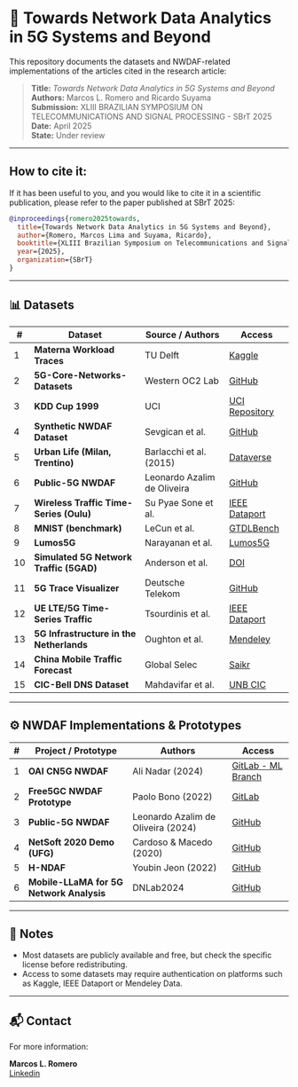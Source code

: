 # 📡 Towards Network Data Analytics in 5G Systems and Beyond

This repository documents the datasets and NWDAF-related implementations of the articles cited in the research article:

> **Title:** *Towards Network Data Analytics in 5G Systems and Beyond*  
> **Authors:** Marcos L. Romero and Ricardo Suyama  
> **Submission:** XLIII BRAZILIAN SYMPOSIUM ON TELECOMMUNICATIONS AND SIGNAL PROCESSING - SBrT 2025 
> **Date:** April 2025  
> **State:** Under review

---

## How to cite it:

If it has been useful to you, and you would like to cite it in a scientific publication, please refer to the paper published at SBrT 2025:

```bibtex
@inproceedings{romero2025towards,
  title={Towards Network Data Analytics in 5G Systems and Beyond},
  author={Romero, Marcos Lima and Suyama, Ricardo},
  booktitle={XLIII Brazilian Symposium on Telecommunications and Signal Processing (SBrT 2025)},
  year={2025},
  organization={SBrT}
}
```


---

## 📊 Datasets

| # | Dataset | Source / Authors | Access |
|--|---------|------------------|--------|
| 1 | **Materna Workload Traces** | TU Delft | [Kaggle](https://www.kaggle.com/datasets/kpiyush04/maternaworkloadtraces) |
| 2 | **5G-Core-Networks-Datasets** | Western OC2 Lab | [GitHub](https://github.com/Western-OC2-Lab/5G-Core-Networks-Datasets) |
| 3 | **KDD Cup 1999** | UCI | [UCI Repository](https://kdd.ics.uci.edu/databases/kddcup99/kddcup99.html) |
| 4 | **Synthetic NWDAF Dataset** | Sevgican et al. | [GitHub](https://github.com/sevgicansalih/nwdaf_data) |
| 5 | **Urban Life (Milan, Trentino)** | Barlacchi et al. (2015) | [Dataverse](https://dataverse.harvard.edu/dataverse/bigdatachallenge) |
| 6 | **Public-5G NWDAF** | Leonardo Azalim de Oliveira | [GitHub](https://github.com/oliveiraleo/mnc_NWDAF) |
| 7 | **Wireless Traffic Time-Series (Oulu)** | Su Pyae Sone et al. | [IEEE Dataport](https://ieee-dataport.org/open-access/wireless-network-traffic-time-series-enterprise-network) |
| 8 | **MNIST (benchmark)** | LeCun et al. | [GTDLBench](https://git-disl.github.io/GTDLBench/datasets/mnist_datasets/) |
| 9 | **Lumos5G** | Narayanan et al. | [Lumos5G](https://lumos5g.umn.edu/) |
|10 | **Simulated 5G Network Traffic (5GAD)** | Anderson et al. | [DOI](https://doi.org/10.11578/dc.20220811.1) |
|11 | **5G Trace Visualizer** | Deutsche Telekom | [GitHub](https://github.com/telekom/5g-trace-visualizer) |
|12 | **UE LTE/5G Time-Series Traffic** | Tsourdinis et al. | [IEEE Dataport](https://ieee-dataport.org/documents/ue-network-traffic-time-series-applications-throughput-latency-cqi-lte5g-networks) |
|13 | **5G Infrastructure in the Netherlands** | Oughton et al. | [Mendeley](https://data.mendeley.com/datasets/n656zp56cy/1) |
|14 | **China Mobile Traffic Forecast** | Global Selec | [Saikr](https://www.saikr.com/c/nd/7255) |
|15 | **CIC-Bell DNS Dataset** | Mahdavifar et al. | [UNB CIC](https://www.unb.ca/cic/datasets/dns-2021.html) |

---

## ⚙️ NWDAF Implementations & Prototypes

| # | Project / Prototype | Authors | Access |
|--|----------------------|---------|--------|
| 1 | **OAI CN5G NWDAF** | Ali Nadar (2024) | [GitLab - ML Branch](https://gitlab.eurecom.fr/oai/cn5g/oai-cn5g-nwdaf/tree/ML-provision) |
| 2 | **Free5GC NWDAF Prototype** | Paolo Bono (2022) | [GitLab](https://gitlab.com/Paolort/nwdaf) |
| 3 | **Public-5G NWDAF** | Leonardo Azalim de Oliveira (2024) | [GitHub](https://github.com/oliveiraleo/mnc_NWDAF) |
| 4 | **NetSoft 2020 Demo (UFG)** | Cardoso & Macedo (2020) | [GitHub](https://github.com/LABORA-INF-UFG/NetSoft2020-Tutorial4-Demo2-Exp1) |
| 5 | **H-NDAF** | Youbin Jeon (2022) | [GitHub](https://github.com/youbinee/H-NDAF) |
| 6 | **Mobile-LLaMA for 5G Network Analysis** | DNLab2024 | [GitHub](https://github.com/DNLab2024/Mobile-LLaMA/tree/main) |

---

## 📌 Notes

- Most datasets are publicly available and free, but check the specific license before redistributing.
- Access to some datasets may require authentication on platforms such as Kaggle, IEEE Dataport or Mendeley Data.

---

## 📬 Contact

For more information:

**Marcos L. Romero**  
[Linkedin](https://www.linkedin.com/in/marcosromero11/)
